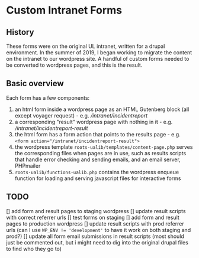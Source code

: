 # Custom Intranet Forms

## History

These forms were on the original UL intranet, written for a drupal environment. In the summer of 2019, I began working to migrate the content on the intranet to our wordpress site. A handful of custom forms needed to be converted to wordpress pages, and this is the result.

## Basic overview

Each form has a few components:

1. an html form inside a wordpress page as an HTML Gutenberg block (all except voyager request) - e.g. _/intranet/incidentreport_
1. a corresponding "result" wordpress page with nothing in it - e.g. _/intranet/incidentreport-result_
1. the html form has a form action that points to the results page - e.g. `<form action="/intranet/incidentreport-result">`
1. the wordpress template `roots-ualib/templates/content-page.php` serves the corresponding files when pages are in use, such as results scripts that handle error checking and sending emails, and an email server, PHPmailer
1. `roots-ualib/functions-ualib.php` contains the wordpress enqueue function for loading and serving javascript files for interactive forms 

## TODO

[] add form and result pages to staging wordpress
[] update result scripts with correct referrer urls
[] test forms on staging
[] add form and result pages to production wordpress
[] update result scripts with prod referrer urls (can I use `WP_ENV != 'development'` to have it work on both staging and prod?)
[] update all form email submissions in result scripts (most should just be commented out, but i might need to dig into the original drupal files to find who they go to)
